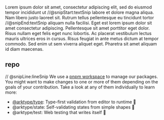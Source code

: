 Lorem ipsum dolor sit amet, consectetur adipiscing elit, sed do eiusmod tempor incididunt ut
//@snipStart:textSnip
labore et dolore magna aliqua. Nam libero justo laoreet sit. Rutrum tellus pellentesque eu tincidunt tortor
//@snipEnd:textSnip
aliquam nulla facilisi. Eget est lorem ipsum dolor sit amet consectetur adipiscing. Pellentesque sit amet
porttitor eget dolor. Risus nullam eget felis eget nunc lobortis. Ac placerat vestibulum lectus mauris ultrices eros in cursus. Risus feugiat in ante
metus dictum at tempor commodo. Sed enim ut sem viverra aliquet eget. Pharetra sit amet aliquam id diam maecenas.

## repo

// @snipLine:lineSnip
We use a [pnpm workspace](https://pnpm.io/workspaces) to manage our packages. You might want to make changes to one or more of them depending on the goals of your contribution. Take a
look at any of them individually to learn more:

-   [@arktype/type](@arktype/type): Type-first validation from editor to runtime 🧬
-   @arktype/state: Self-validating states from simple shapes 🧮
-   @arktype/test: Web testing that writes itself 🤖
